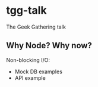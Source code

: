 tgg-talk
========

The Geek Gathering talk

## Why Node? Why now?

Non-blocking I/O:

* Mock DB examples
* API example

